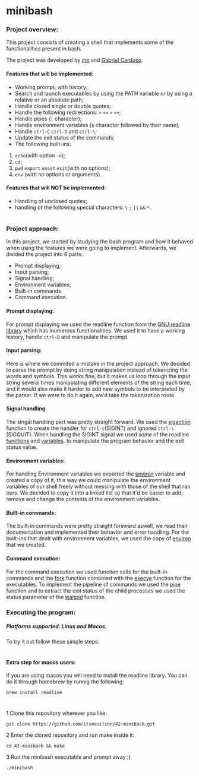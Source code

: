 # minibash
### Project overview:
This project consists of creating a shell that implements some of the functionalities present in bash.

The project was developed by [me](https://www.linkedin.com/in/itsmevitinn/) and [Gabriel Cardoso](https://www.linkedin.com/in/gabrielclcardoso/).

#### Features that will be implemented:
* Working prompt, with history;
* Search and launch executables by using the PATH variable or by using a relative or an absolute path;
* Handle closed single or double quotes;
* Handle the following redirections: `<` `<<` `>` `>>`;
* Handle pipes (`|` character);
* Handle environment variables (`$` character followed by their name);
* Handle `ctrl-C` `ctrl-D` and `ctrl-\`;
* Update the exit status of the commands;
* The following built-ins: 
1. `echo`(with option `-n`);
2. `cd`;
3. `pwd` `export` `unset` `exit`(with no options);
4. `env` (with no options or arguments).

#### Features that will NOT be implemented:
* Handling of unclosed quotes;
* handling of the following special characters: `\` `;` `||` `&&` `*`.

#
### Project approach:
In this project, we started by studying the bash program and how it behaved when using the features we were going to implement.
Afterwards, we divided the project into 6 parts:
* Prompt displaying;
* Input parsing;
* Signal handling;
* Environment variables;
* Built-in commands
* Command execution.

#### Prompt displaying:
For prompt displaying we used the readline function from the [GNU readline library](https://tiswww.case.edu/php/chet/readline/rltop.html#Documentation)
which has inumerous functionalities.
We used it to have a working history, handle `ctrl-D` and manipulate the prompt.

#### Input parsing:
Here is where we commited a mistake in the project approach. We decided to parse the prompt by doing string manipulation instead of tokenizing the words and symbols. This works fine, but it makes us loop through the input string several times manipulating different elements of the string each time, and it would also make it harder to add new symbols to be interpreted by the parser. If we were to do it again, we'd take the tokenization route.

#### Signal handling
The singal handling part was pretty straight forward. We used the [sigaction](https://linux.die.net/man/2/sigaction) function to create the handler for `ctrl-c`(SIGINT) and ignored `ctrl-\`(SIGQUIT). When handling the SIGINT signal we used some of the readline [functions](https://tiswww.case.edu/php/chet/readline/readline.html#Readline-Convenience-Functions) and [variables](https://tiswww.case.edu/php/chet/readline/readline.html#index-rl_005freadline_005fstate). to manipulate the program behavior and the exit status value.

#### Environment variables:
For handling Environment variables we exported the [environ](https://linux.die.net/man/7/environ) variable and created a copy of it, this way we could manipulate the environment variables of our shell freely without messing with those of the shell that ran ours. We decided to copy it into a linked list so that it'd be easier to add, remove and change the contents of the environment variables.

#### Built-in commands:
The built-in commands were pretty straight foreward aswell, we read their documentation and implemented their behavior and error handling. For the built-ins that dealt with environment variables, we used the copy of [environ](https://linux.die.net/man/7/environ) that we created.

#### Command execution:
For the command execution we used function calls for the built-in commands and the [fork](https://linux.die.net/man/2/fork) function combined with the [execve](https://linux.die.net/man/2/execve) function for the executables. To implement the pipeline of commands we used the [pipe](https://linux.die.net/man/2/pipe) function and to extract the exit status of the child processes we used the status parameter of the [waitpid](https://linux.die.net/man/2/waitpid) function.

### Executing the program:

##### Platforms supported: Linux and Macos.
To try it out follow these simple steps:
#
#### Extra step for macos users:
If you are using macos you will need to install the readline library. You can do it through homebrew by runnig the following:
```
brew install readline
```
#

1 Clone this repository wherever you like:

```
git clone https://github.com/itsmevitinn/42-minibash.git
```
2 Enter the cloned repository and run make inside it:
```
cd 42-minibash && make
```
3 Run the minibash executable and prompt away :)
```
./minibash
```
